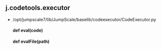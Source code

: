 ## j.codetools.executor

- /opt/jumpscale7/lib/JumpScale/baselib/codeexecutor/CodeExecutor.py

    #### def eval(code) 
    #### def evalFile(path) 
